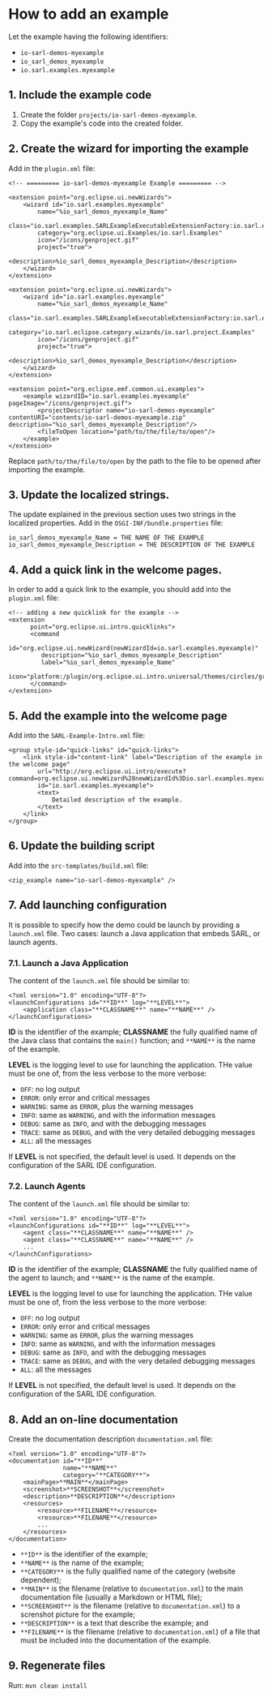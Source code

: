# How to add an example

Let the example having the following identifiers:
* `io-sarl-demos-myexample`
* `io_sarl_demos_myexample`
* `io.sarl.examples.myexample`


## 1. Include the example code

1. Create the folder `projects/io-sarl-demos-myexample`.
2. Copy the example's code into the created folder.


## 2. Create the wizard for importing the example

Add in the `plugin.xml` file:


	<!-- ========= io-sarl-demos-myexample Example ========= -->
	
	<extension point="org.eclipse.ui.newWizards">
		<wizard id="io.sarl.examples.myexample"
			name="%io_sarl_demos_myexample_Name"
			class="io.sarl.examples.SARLExampleExecutableExtensionFactory:io.sarl.examples.wizard.SarlExampleInstallerWizard"
			category="org.eclipse.ui.Examples/io.sarl.Examples"
			icon="/icons/genproject.gif"
			project="true">
			<description>%io_sarl_demos_myexample_Description</description>
		</wizard>
	</extension>
	
	<extension point="org.eclipse.ui.newWizards">
		<wizard id="io.sarl.examples.myexample"
			name="%io_sarl_demos_myexample_Name"
			class="io.sarl.examples.SARLExampleExecutableExtensionFactory:io.sarl.examples.wizard.SarlExampleInstallerWizard"
			category="io.sarl.eclipse.category.wizards/io.sarl.project.Examples"
			icon="/icons/genproject.gif"
			project="true">
			<description>%io_sarl_demos_myexample_Description</description>
		</wizard>
	</extension>
	
	<extension point="org.eclipse.emf.common.ui.examples">
		<example wizardID="io.sarl.examples.myexample" pageImage="/icons/genproject.gif">
			<projectDescriptor name="io-sarl-demos-myexample" contentURI="contents/io-sarl-demos-myexample.zip" description="%io_sarl_demos_myexample_Description"/>
			<fileToOpen location="path/to/the/file/to/open"/>
		</example>
	</extension>


Replace `path/to/the/file/to/open` by the path to the file to be opened after importing the example.


## 3. Update the localized strings.

The update explained in the previous section uses two strings in the localized properties.
Add in the `OSGI-INF/bundle.properties` file:


	io_sarl_demos_myexample_Name = THE NAME OF THE EXAMPLE
	io_sarl_demos_myexample_Description = THE DESCRIPTION OF THE EXAMPLE



## 4. Add a quick link in the welcome pages.

In order to add a quick link to the example, you should add  into the `plugin.xml` file:


	<!-- adding a new quicklink for the example -->
	<extension
	      point="org.eclipse.ui.intro.quicklinks">
	      <command
	       	id="org.eclipse.ui.newWizard(newWizardId=io.sarl.examples.myexample)"
	         description="%io_sarl_demos_myexample_Description"
	         label="%io_sarl_demos_myexample_Name"
	         icon="platform:/plugin/org.eclipse.ui.intro.universal/themes/circles/graphics/icons/ctool/sa_onesample48.gif">
	      </command>
	</extension>



## 5. Add the example into the welcome page

Add into the `SARL-Example-Intro.xml` file:


	<group style-id="quick-links" id="quick-links">
		<link style-id="content-link" label="Description of the example in the welcome page"
			url="http://org.eclipse.ui.intro/execute?command=org.eclipse.ui.newWizard%28newWizardId%3Dio.sarl.examples.myexample%29"
			id="io.sarl.examples.myexample">
			<text>
				Detailed description of the example.
			</text>
		</link>
	</group>



## 6. Update the building script

Add into the `src-templates/build.xml` file:


	<zip_example name="io-sarl-demos-myexample" />


## 7. Add launching configuration

It is possible to specify how the demo could be launch by providing a `launch.xml` file.
Two cases: launch a Java application that embeds SARL, or launch agents.


### 7.1. Launch a Java Application

The content of the `launch.xml` file should be similar to:

	<?xml version="1.0" encoding="UTF-8"?>
	<launchConfigurations id="**ID**" log="**LEVEL**">
		<application class="**CLASSNAME**" name="**NAME**" />
	</launchConfigurations>


**ID** is the identifier of the example; **CLASSNAME** the fully qualified name of the
Java class that contains the `main()` function; and `**NAME**` is the name of the example.

**LEVEL** is the logging level to use for launching the application. THe value must be one of, from the less verbose to the more verbose:

* `OFF`: no log output
* `ERROR`: only error and critical messages
* `WARNING`: same as `ERROR`, plus the warning messages
* `INFO`: same as `WARNING`, and with the information messages
* `DEBUG`: same as `INFO`, and with the debugging messages
* `TRACE`: same as `DEBUG`, and with the very detailed debugging messages
* `ALL`: all the messages

If **LEVEL** is not specified, the default level is used. It depends on the configuration of the SARL IDE configuration. 


### 7.2. Launch Agents

The content of the `launch.xml` file should be similar to:

	<?xml version="1.0" encoding="UTF-8"?>
	<launchConfigurations id="**ID**" log="**LEVEL**">
		<agent class="**CLASSNAME**" name="**NAME**" />
		<agent class="**CLASSNAME**" name="**NAME**" />
		...
	</launchConfigurations>


**ID** is the identifier of the example; **CLASSNAME** the fully qualified name of the
agent to launch; and `**NAME**` is the name of the example.

**LEVEL** is the logging level to use for launching the application. THe value must be one of, from the less verbose to the more verbose:

* `OFF`: no log output
* `ERROR`: only error and critical messages
* `WARNING`: same as `ERROR`, plus the warning messages
* `INFO`: same as `WARNING`, and with the information messages
* `DEBUG`: same as `INFO`, and with the debugging messages
* `TRACE`: same as `DEBUG`, and with the very detailed debugging messages
* `ALL`: all the messages

If **LEVEL** is not specified, the default level is used. It depends on the configuration of the SARL IDE configuration. 


## 8. Add an on-line documentation

Create the documentation description `documentation.xml` file:

	<?xml version="1.0" encoding="UTF-8"?>
	<documentation id="**ID**"
	               name="**NAME**"
	               category="**CATEGORY**">
		<mainPage>**MAIN**</mainPage>
		<screenshot>**SCREENSHOT**</screenshot>
		<description>**DESCRIPTION**</description>
		<resources>
			<resource>**FILENAME**</resource>
			<resource>**FILENAME**</resource>
			...
		</resources>
	</documentation>

* `**ID**` is the identifier of the example;
* `**NAME**` is the name of the example;
* `**CATEGORY**` is the fully qualified name of the category (website dependent);
* `**MAIN**` is the filename (relative to `documentation.xml`) to the main documentation file (usually a Markdown or HTML file);
* `**SCREENSHOT**` is the filename (relative to `documentation.xml`) to a screnshot picture for the example;
* `**DESCRIPTION**` is a text that describe the example; and
* `**FILENAME**` is the filename  (relative to `documentation.xml`) of a file that must be included into the documentation of the example.


## 9. Regenerate files

Run: `mvn clean install`

